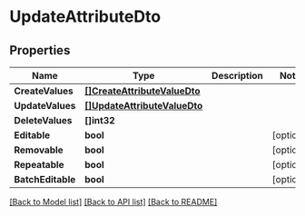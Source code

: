 # UpdateAttributeDto

## Properties

Name | Type | Description | Notes
------------ | ------------- | ------------- | -------------
**CreateValues** | [**[]CreateAttributeValueDto**](CreateAttributeValueDTO.md) |  | 
**UpdateValues** | [**[]UpdateAttributeValueDto**](UpdateAttributeValueDTO.md) |  | 
**DeleteValues** | **[]int32** |  | 
**Editable** | **bool** |  | [optional] 
**Removable** | **bool** |  | [optional] 
**Repeatable** | **bool** |  | [optional] 
**BatchEditable** | **bool** |  | [optional] 

[[Back to Model list]](../README.md#documentation-for-models) [[Back to API list]](../README.md#documentation-for-api-endpoints) [[Back to README]](../README.md)


